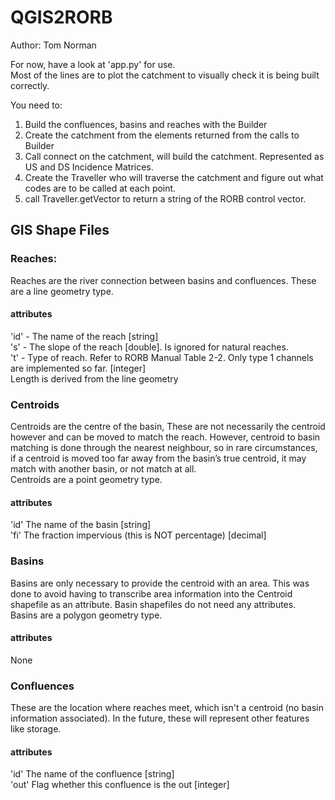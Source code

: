 # QGIS2RORB
Author: Tom Norman

For now, have a look at 'app.py' for use.</br>
Most of the lines are to plot the catchment to visually check it is being built correctly.

You need to:
1. Build the confluences, basins and reaches with the Builder
2. Create the catchment from the elements returned from the calls to Builder
3. Call connect on the catchment, will build the catchment. Represented as US and DS Incidence Matrices.
4. Create the Traveller who will traverse the catchment and figure out what codes are to be called at each point. 
5. call Traveller.getVector to return a string of the RORB control vector.

## GIS Shape Files
### Reaches:
Reaches are the river connection between basins and confluences. These are a  line geometry type.
#### attributes
'id' - The name of the reach [string]</br>
's' - The slope of the reach [double]. Is ignored for natural reaches.</br>
't' - Type of reach. Refer to RORB Manual Table 2-2. Only type 1 channels are implemented so far. [integer]</br>
Length is derived from the line geometry
### Centroids
Centroids are the centre of the basin, These are not necessarily the centroid however and can be moved to match the reach. However, centroid to basin matching is done through the nearest neighbour, so in rare circumstances, if a centroid is moved too far away from the basin’s true centroid, it may match with another basin, or not match at all.</br>
Centroids are a point geometry type.
#### attributes
'id' The name of the basin [string]</br>
'fi' The fraction impervious (this is NOT percentage) [decimal]</br>
### Basins
Basins are only necessary to provide the centroid with an area. This was done to avoid having to transcribe area information into the Centroid shapefile as an attribute. Basin shapefiles do not need any attributes.</br>
Basins are a polygon geometry type.
#### attributes
None</br>
### Confluences
These are the location where reaches meet, which isn't a centroid (no basin information associated). In the future, these will represent other features like storage.</br>
#### attributes
'id' The name of the confluence [string]</br>
'out' Flag whether this confluence is the out [integer]
